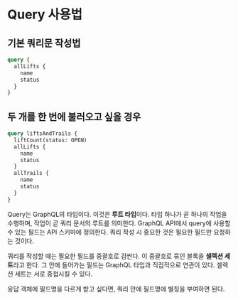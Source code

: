 # Query 사용법
## 기본 쿼리문 작성법

```graphql
query {
  allLifts {
    name
    status
  }
}
```

## 두 개를 한 번에 불러오고 싶을 경우

```graphql
query liftsAndTrails {
  liftCount(status: OPEN)
  allLifts {
    name
    status
  }
  allTrails {
    name
    status
  }
}
```

Query는 GraphQL의 타입이다. 이것은 **루트 타입**이다. 타입 하나가 곧 하나의 작업을 수행하며, 작업이 곧 쿼리 문서의 루트를 의미한다. GraphQL API에서 query에 사용할 수 있는 필드는 API 스키마에 정의한다. 쿼리 작성 시 중요한 것은 필요한 필드만 요청하는 것이다.

쿼리를 작성할 때는 필요한 필드를 중괄호로 감싼다. 이 중괄호로 묶인 블록을 **셀렉션 세트**라고 한다. 그 안에 들어가는 필드는 GraphQL 타입과 직접적으로 연관이 있다. 셀렉션 세트는 서로 중첩시킬 수 있다.

응답 객체에 필드명을 다르게 받고 싶다면, 쿼리 안에 필드명에 별칭을 부여하면 된다.